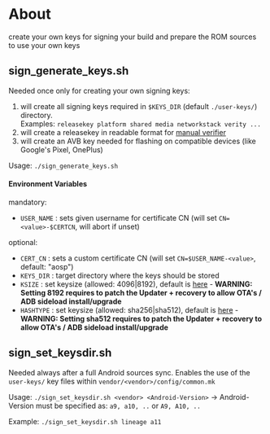 # About

create your own keys for signing your build and prepare the ROM sources to use your own keys

## sign_generate_keys.sh

Needed once only for creating your own signing keys:

1. will create all signing keys required in `$KEYS_DIR` (default `./user-keys/`) directory.<br/>
   Examples: `releasekey platform shared media networkstack verity ...`
1. will create a releasekey in readable format for [manual verifier](https://github.com/sfX-android/update_verifier)
1. will create an AVB key needed for flashing on compatible devices (like Google's Pixel, OnePlus)

Usage: `./sign_generate_keys.sh`

#### Environment Variables

mandatory:
- `USER_NAME` : sets given username for certificate CN  (will set `CN=<value>-$CERTCN`, will abort if unset)

optional:
- `CERT_CN` : sets a custom certificate CN (will set `CN=$USER_NAME-<value>`, default: "aosp")
- `KEYS_DIR` : target directory where the keys should be stored
- `KSIZE` : set keysize (allowed: 4096|8192), default is [here](https://github.com/sfX-android/android_buildtools/blob/main/sign/sign_generate_keys.sh#L11-L13) - **WARNING: Setting 8192 requires to patch the Updater + recovery to allow OTA's / ADB sideload install/upgrade**
- `HASHTYPE` : set keysize (allowed: sha256|sha512), default is [here](https://github.com/sfX-android/android_buildtools/blob/main/sign/sign_generate_keys.sh#L11-L13) - **WARNING: Setting sha512 requires to patch the Updater + recovery to allow OTA's / ADB sideload install/upgrade**

## sign_set_keysdir.sh

Needed always after a full Android sources sync. Enables the use of the `user-keys/` key files within `vendor/<vendor>/config/common.mk`
  
Usage: `./sign_set_keysdir.sh <vendor> <Android-Version>` -> Android-Version must be specified as: `a9, a10, ..` or `A9, A10, ..`
  
Example: `./sign_set_keysdir.sh lineage a11`
  
